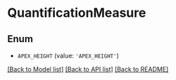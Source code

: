 # QuantificationMeasure


## Enum

* `APEX_HEIGHT` (value: `'APEX_HEIGHT'`)

[[Back to Model list]](../README.md#documentation-for-models) [[Back to API list]](../README.md#documentation-for-api-endpoints) [[Back to README]](../README.md)


